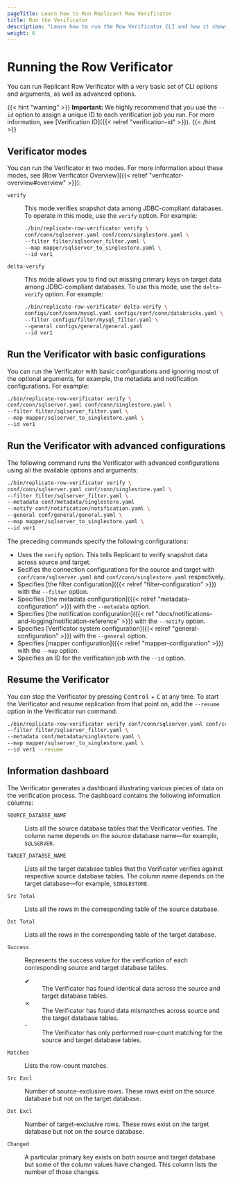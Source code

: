 ```yaml
---
pageTitle: Learn how to Run Replicant Row Verificator 
title: Run the Verificator
description: "Learn how to run the Row Verificator CLI and how it shows important information on the dashboard about the verification process."
weight: 6
---
```


# Running the Row Verificator
You can run Replicant Row Verificator with a very basic set of CLI options and arguments, as well as advanced options.

{{< hint "warning" >}}
**Important:** We highly recommend that you use the `--id` option to assign a unique ID to each verification job you run. For more information, see [Verification ID]({{< relref "verification-id" >}}).
{{< /hint >}}

## Verificator modes
You can run the Verificator in two modes. For more information about these modes, see [Row Verificator Overview]({{< relref "verificator-overview#overview" >}}):

<dl class="dl-indent">
<dt>

`verify`
</dt>
<dd>

This mode verifies snapshot data among JDBC-compliant databases. To operate in this mode, use the `verify` option. For example:

```sh
./bin/replicate-row-verificator verify \
conf/conn/sqlserver.yaml conf/conn/singlestore.yaml \
--filter filter/sqlserver_filter.yaml \
--map mapper/sqlserver_to_singlestore.yaml \
--id ver1
```
</dd>
<dt>

`delta-verify`
</dt>
<dd>

This mode allows you to find out missing primary keys on target data among JDBC-compliant databases. To use this mode, use the `delta-verify` option. For example:

```sh
./bin/replicate-row-verificator delta-verify \
configs/conf/conn/mysql.yaml configs/conf/conn/databricks.yaml \
--filter configs/filter/mysql_filter.yaml \
--general configs/general/general.yaml
--id ver1
```
</dd>
</dl>

## Run the Verificator with basic configurations
You can run the Verificator with basic configurations and ignoring most of the optional arguments, for example, 
the metadata and notification configurations. For example:

```sh
./bin/replicate-row-verificator verify \
conf/conn/sqlserver.yaml conf/conn/singlestore.yaml \
--filter filter/sqlserver_filter.yaml \
--map mapper/sqlserver_to_singlestore.yaml \
--id ver1
```

## Run the Verificator with advanced configurations
The following command runs the Verificator with advanced configurations using all the available options and arguments:

```sh
./bin/replicate-row-verificator verify \
conf/conn/sqlserver.yaml conf/conn/singlestore.yaml \
--filter filter/sqlserver_filter.yaml \
--metadata conf/metadata/singlestore.yaml  
--notify conf/notification/notification.yaml \
--general conf/general/general.yaml \
--map mapper/sqlserver_to_singlestore.yaml \
--id ver1
```

The preceding commands specify the following configurations:

- Uses the `verify` option. This tells Replicant to verify snapshot data across source and target.
- Secifies the connection configurations for the source and target with `conf/conn/sqlserver.yaml` and `conf/conn/singlestore.yaml` respectively.
- Specifies [the filter configuration]({{< relref "filter-configuration" >}}) with the `--filter` option.
- Specifies [the metadata configuration]({{< relref "metadata-configuration" >}}) with the `--metadata` option.
- Specifies [the notification configuration]({{< ref "docs/notifications-and-logging/notification-reference" >}}) with the `--notify` option.
- Specifies [Verificator system configuration]({{< relref "general-configuration" >}}) with the `--general` option.
- Specifies [mapper configuration]({{< relref "mapper-configuration" >}}) with the `--map` option.
- Specifies an ID for the verification job with the `--id` option.

## Resume the Verificator
You can stop the Verificator by pressing <kbd>Control</kbd> + <kbd>C</kbd> at any time. To start the Verificator and resume replication from that point on, add the `--resume` option in the Verificator run command:

```sh
./bin/replicate-row-verificator verify conf/conn/sqlserver.yaml conf/conn/singlestore.yaml \
--filter filter/sqlserver_filter.yaml \
--metadata conf/metadata/singlestore.yaml \
--map mapper/sqlserver_to_singlestore.yaml \
--id ver1 --resume
```

## Information dashboard
The Verificator generates a dashboard illustrating various pieces of data on the verification process. The dashboard contains the following information columns:

<dl class="dl-indent">
<dt>

`SOURCE_DATABSE_NAME`
</dt>
<dd>

Lists all the source database tables that the Verificator verifies. The column 
name depends on the source database name—for example, `SQLSERVER`.
</dd>
<dt>

`TARGET_DATABSE_NAME`
</dt>
<dd>

Lists all the target database tables that the Verificator verifies against respective source database tables. The column name depends on the target database—for example, `SINGLESTORE`.
</dd>

<dt>

`Src Total`
</dt>
<dd>
Lists all the rows in the corresponding table of the source database.
</dd>
<dt>

`Dst Total`
</dt>
<dd>
Lists all the rows in the corresponding table of the target database.
</dd>

<dt>

`Success`
</dt>
<dd>

Represents the success value for the verification of each corresponding source and target database tables.

<dl class="dl-indent">
<dt>&#10004;</dt>
<dd>The Verificator has found identical data across the source and target database tables.</dd>
<dt>&#10007;</dt>
<dd>The Verificator has found data mismatches across source and the target database tables.</dd>
<dt>-</dt>
<dd>The Verificator has only performed row-count matching for the source and target database tables.</dd>
</dl>

</dd>

<dt>

`Matches`
</dt>
<dd>Lists the row-count matches.</dd>

<dt>

`Src Excl`
</dt>
<dd>
Number of source-exclusive rows. These rows exist on the source database but not on the target database.
</dd>

<dt>

`Dst Excl`
</dt>
<dd>
Number of target-exclusive rows. These rows exist on the target database but not on the source database.
</dd>

<dt>

`Changed`
</dt>
<dd>
A particular primary key exists on both source and target database but some of the column values have changed. This column lists the number of those changes.
</dd>
</dl>

